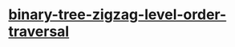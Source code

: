 # [binary-tree-zigzag-level-order-traversal](https://leetcode-cn.com/problems/binary-tree-zigzag-level-order-traversal)
